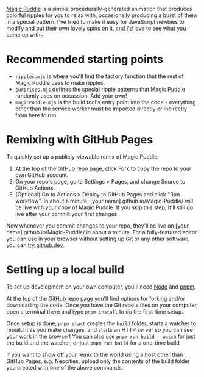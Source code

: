 [Magic Puddle](https://pixievoltno1.com/web/MagicPuddle) is a simple procedurally-generated animation that produces colorful ripples for you to relax with, occasionally producing a burst of them in a special pattern. I've tried to make it easy for JavaScript newbies to modify and put their own lovely spins on it, and I'd love to see what you come up with~

# Recommended starting points

- `ripples.mjs` is where you'll find the factory function that the rest of Magic Puddle uses to make ripples.
- `surprises.mjs` defines the special ripple patterns that Magic Puddle randomly uses on occassion. Add your own!
- `magicPuddle.mjs` is the build tool's entry point into the code - everything other than the service worker must be imported directly or indirectly from here to run.

# Remixing with GitHub Pages

To quickly set up a publicly-viewable remix of Magic Puddle:

1. At the top of the [GitHub repo page](https://github.com/PixievoltNo1/Magic-Puddle), click Fork to copy the repo to your own GitHub account.
2. On your repo's page, go to Settings > Pages, and change Source to GitHub Actions.
3. (Optional) Go to Actions > Deplay to GitHub Pages and click "Run workflow". In about a minute, [your name].github.io/Magic-Puddle/ will be live with your copy of Magic Puddle. If you skip this step, it'll still go live after your commit your first changes.

Now whenever you commit changes to your repo, they'll be live on [your name].github.io/Magic-Puddle/ in about a minute. For a fully-featured editor you can use in your browser without setting up Git or any other software, you can [try github.dev](https://docs.github.com/en/codespaces/the-githubdev-web-based-editor).

# Setting up a local build

To set up development on your own computer, you'll need [Node](https://nodejs.org/) and [pnpm](https://pnpm.io/).

At the top of the [GitHub repo page](https://github.com/PixievoltNo1/Magic-Puddle) you'll find options for forking and/or downloading the code. Once you have the Git repo's files on your computer, open a terminal there and type `pnpm install` to do the first-time setup.

Once setup is done, `pnpm start` creates the `build` folder, starts a watcher to rebuild it as you make changes, and starts an HTTP server so you can see your work in the browser! You can also use `pnpm run build --watch` for just the build and the watcher, or just `pnpm run build` for a one-time build.

If you want to show off your remix to the world using a host other than GitHub Pages, e.g. Neocities, upload only the contents of the build folder you created with one of the above commands.